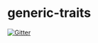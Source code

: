 # generic-traits

[![Gitter](https://badges.gitter.im/estatico/generic-traits.svg)](https://gitter.im/estatico/generic-traits?utm_source=badge&utm_medium=badge&utm_campaign=pr-badge&utm_content=badge)